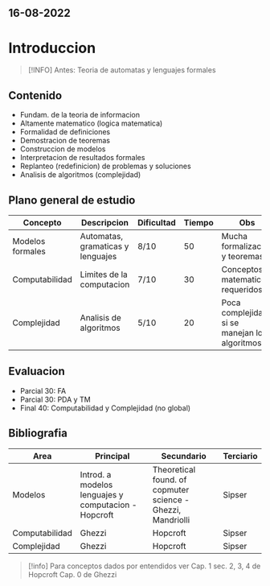 16-08-2022
---

# Introduccion
> [!INFO] Antes: Teoria de automatas y lenguajes formales

## Contenido 
- Fundam. de la teoria de informacion
- Altamente matematico (logica matematica)
- Formalidad de definiciones
- Demostracion de teoremas
- Construccion de modelos
- Interpretacion de resultados formales
- Replanteo (redefinicion) de problemas y soluciones
- Analisis de algoritmos (complejidad)

## Plano general de estudio
Concepto | Descripcion | Dificultad | Tiempo | Obs
--- | --- | --- | --- | ---
Modelos formales | Automatas, gramaticas y lenguajes | 8/10 | 50 | Mucha formalizacion y teoremas
Computabilidad | Limites de la computacion | 7/10 | 30 | Conceptos matematicos requeridos
Complejidad | Analisis de algoritmos | 5/10 | 20 | Poca complejidad si se manejan los algoritmos

## Evaluacion
- Parcial 30: FA
- Parcial 30: PDA y TM
- Final 40: Computabilidad y Complejidad (no global)

## Bibliografia
Area | Principal | Secundario | Terciario
--- | --- | --- | ---
Modelos | Introd. a modelos lenguajes y computacion - Hopcroft | Theoretical found. of copmuter science - Ghezzi, Mandriolli | Sipser
Computabilidad | Ghezzi | Hopcroft | Sipser
Complejidad | Ghezzi | Hopcroft | Sipser

> [!info] Para conceptos dados por entendidos ver
> Cap. 1 sec. 2, 3, 4 de Hopcroft
> Cap. 0 de Ghezzi

